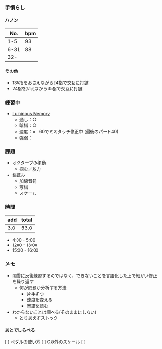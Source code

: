 ### 手慣らし
#### ハノン
| No. | bpm |
| --- | --- |
| 1-5 | 93 |
| 6-31 | 88 |
| 32- |  |

#### その他
* 135指をおさえながら24指で交互に打鍵
* 24指を抑えながら35指で交互に打鍵

### 練習中
* [Luminous Memory](https://www.youtube.com/watch?v=FE_BUPMME3g&ab_channel=%EC%9E%90%EC%9C%A0%EB%A1%9C%EC%9A%B4%EA%B3%B5%EA%B0%84%2FFreeSpace-AnimePianoCovers)
  - 通し：○
  - 暗譜：○
  - 速度：×　60でミスタッチ修正中 (最後のパート40)
  - 強弱：

### 課題
* オクターブの移動
  - 掴む／脱力
* 譜読み
  - 加線音符　
  - 写譜
  - スケール

### 時間
| add | total |
| --- | --- |
| 3.0 | 53.0 |

* 4:00 - 5:00
* 1200 - 13:00
* 15:00 - 16:00

### メモ
* 闇雲に反復練習するのではなく、できないことを言語化した上で細かい修正を繰り返す
  - 何が問題か分析する方法
    - 片手ずつ
    - 速度を変える
    - 楽譜を読む
* わからないことは調べる(そのままにしない)
  - とりあえずストック

#### あとでしらべる
[ ] ペダルの使い方
[ ] C以外のスケール
[ ] 